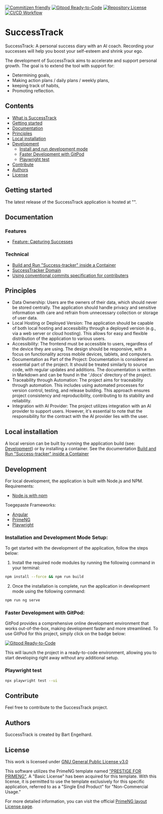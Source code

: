 [![Commitizen friendly](https://img.shields.io/badge/commitizen-friendly-brightgreen.svg)](http://commitizen.github.io/cz-cli/)
[![Gitpod Ready-to-Code](https://img.shields.io/badge/Gitpod-Ready--to--Code-blue?logo=gitpod)](https://gitpod.io/from-referrer/)
[![Repository License](https://img.shields.io/badge/license-GPL%20v3.0-brightgreen.svg)](LICENSE)
[![CI/CD Workflow](https://github.com/Bengelsoft/succes-tracker/actions/workflows/main.yml/badge.svg?branch=main)](https://github.com/Bengelsoft/succes-tracker/actions/workflows/main.yml)

# SuccessTrack
SuccessTrack: A personal success diary with an AI coach.
Recording your successes will help you boost your self-esteem and shrink your ego.

The development of SuccessTrack aims to accelerate and support personal growth. The goal is to extend the tool with support for:
- Determining goals,
- Making action plans / daily plans / weekly plans,
- keeping track of habits,
- Promoting reflection.

## Contents
- [What is SuccessTrack](#what-is-successtrack)
- [Getting started](#getting-started)
- [Documentation](#documentation)
- [Principles](#principles)
- [Local installation](#local-installation)
- [Development](#development)
  - [Install and run development mode](#install-and-run-development-mode)
  - [Faster Development with GitPod](#faster-development-with-gitpod)
  - [Playwright test](#playwright-test)
- [Contribute](#contribute)
- [Authors](#authors)
- [License](#license)

## Getting started
The latest release of the SuccessTrack application is hosted at "".

## Documentation

### Features
- [Feature: Capturing Successes](docs/features/Feature_capturing_successes.md)

### Technical
- [Build and Run "Success-tracker" inside a Container](docs/Build_and_run_container_with_Podman_or_Docker.md)
- [SuccessTracker Domain](docs/SucessTracker_domain.md)
- [Using conventional commits specification for contributers](docs/Using_conventional_commits_specification_for_contributers.md)

## Principles
- Data Ownership: Users are the owners of their data, which should never be stored centrally. The application should handle privacy and sensitive information with care and refrain from unnecessary collection or storage of user data.
- Local Hosting or Deployed Version: The application should be capable of both local hosting and accessibility through a deployed version (e.g., via a web server or cloud hosting). This allows for easy and flexible distribution of the application to various users.
- Accessibility: The frontend must be accessible to users, regardless of the device they are using. The design should be responsive, with a focus on functionality across mobile devices, tablets, and computers.
- Documentation as Part of the Project: Documentation is considered an essential part of the project. It should be treated similarly to source code, with regular updates and additions. The documentation is written in Markdown and can be found in the './docs' directory of the project.
- Traceability through Automation: The project aims for traceability through automation. This includes using automated processes for version control, testing, and release building. This approach ensures project consistency and reproducibility, contributing to its stability and reliability.
- Integration with AI Provider: The project utilizes integration with an AI provider to support users. However, it's essential to note that the responsibility for the contract with the AI provider lies with the user.

## Local installation
A local version can be built by running the application build (see: [Development](#development)) or by installing a container.
See the documentation [Build and Run "Success-tracker" inside a Container](docs/Build_and_run_container_with_Podman_or_Docker.md)

## Development
For local development, the application is built with Node.js and NPM.
Requirements:
- [Node.js with npm](https://nodejs.org/)

Toegepaste Frameworks:
- [Angular](https://angular.io/)
- [PrimeNG](https://primeng.org/)
- [Playwright](https://playwright.dev/)

### Installation and Development Mode Setup:
To get started with the development of the application, follow the steps below:
1. Install the required node modules by running the following command in your terminal:

```bash
npm install --force && npm run build
```

2. Once the installation is complete, run the application in development mode using the following command:

```bash
npm run ng serve
```

### Faster Development with GitPod:

GitPod provides a comprehensive online development environment that works out-of-the-box, making development faster and more streamlined. To use GitPod for this project, simply click on the badge below:

[![Gitpod Ready-to-Code](https://img.shields.io/badge/Gitpod-Ready--to--Code-blue?logo=gitpod)](https://gitpod.io/from-referrer/)

This will launch the project in a ready-to-code environment, allowing you to start developing right away without any additional setup.



### Playwright test
```bash
npx playwright test --ui
```


## Contribute
Feel free to contribute to the SuccessTrack project.

## Authors
SuccessTrack is created by Bart Engelhard.

## License
This work is licensed under 
[GNU General Public License v3.0](LICENSE)


This software utilizes the PrimeNG template named ["PRESTIGE FOR PRIMENG"](https://www.primefaces.org/layouts/prestige-ng). A "Basic License" has been acquired for this template. With this license, it is permitted to use the template exclusively for this specific application, referred to as a "Single End Product" for "Non-Commercial Usage."

For more detailed information, you can visit the official [PrimeNG layout License page](https://www.primefaces.org/layouts/licenses).
